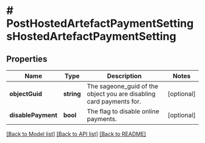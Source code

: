 # # PostHostedArtefactPaymentSettingsHostedArtefactPaymentSetting

## Properties

Name | Type | Description | Notes
------------ | ------------- | ------------- | -------------
**objectGuid** | **string** | The sageone_guid of the object you are disabling card payments for. | [optional]
**disablePayment** | **bool** | The flag to disable online payments. | [optional]

[[Back to Model list]](../../README.md#models) [[Back to API list]](../../README.md#endpoints) [[Back to README]](../../README.md)
